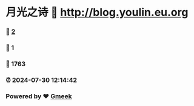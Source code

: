# 月光之诗 :link: http://blog.youlin.eu.org 
### :page_facing_up: [2](http://blog.youlin.eu.org/tag.html) 
### :speech_balloon: 1 
### :hibiscus: 1763 
### :alarm_clock: 2024-07-30 12:14:42 
### Powered by :heart: [Gmeek](https://github.com/Meekdai/Gmeek)
